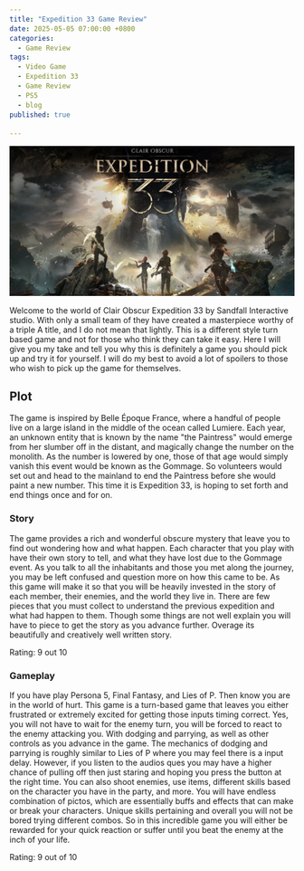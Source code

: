 ```yaml
---
title: "Expedition 33 Game Review"
date: 2025-05-05 07:00:00 +0800
categories: 
  - Game Review
tags: 
  - Video Game
  - Expedition 33
  - Game Review
  - PS5
  - blog
published: true

---
```

![img](/assets/Game-Review-img/Expedition-33/1.png)

Welcome to the world of Clair Obscur Expedition 33 by Sandfall Interactive studio. With only a small team of they have
created a masterpiece worthy of a triple A title, and I do not mean that lightly. This is a different style turn based
game and not for those who think they can take it easy. Here I will give you my take and tell you why this is definitely a 
game you should pick up and try it for yourself. I will do my best to avoid a lot of spoilers to those who wish to pick up
the game for themselves. 

## Plot
The game is inspired by Belle Époque France, where a handful of people live on a large island in the middle of the ocean
called Lumiere. Each year, an unknown entity that is known by the name "the Paintress" would emerge from her slumber off in the distant,
and magically change the number on the monolith. As the number is lowered by one, those of that age would simply vanish this event would be
known as the Gommage. So volunteers would set out and head to the mainland to end the Paintress before she would paint a new number.
This time it is Expedition 33, is hoping to set forth and end things once and for on. 


### Story
The game provides a rich and wonderful obscure mystery that leave you to find out wondering how and what happen. Each character
that you play with have their own story to tell, and what they have lost due to the Gommage event. As you talk to all the
inhabitants and those you met along the journey, you may be left confused and question more on how this came to be. As this
game will make it so that you will be heavily invested in the story of each member, their enemies, and the world they live in.
There are few pieces that you must collect to understand the previous expedition and what had happen to them. Though some
things are not well explain you will have to piece to get the story as you advance further. Overage its beautifully and creatively
well written story.

Rating: 9 out 10

### Gameplay
If you have play Persona 5, Final Fantasy, and Lies of P. Then know you are in the world of hurt. This game is a turn-based game
that leaves you either frustrated or extremely excited for getting those inputs timing correct. Yes, you will not have to wait for
the enemy turn, you will be forced to react to the enemy attacking you. With dodging and parrying, as well as other controls as 
you advance in the game. The mechanics of dodging and parrying is roughly similar to Lies of P where you may feel there is
a input delay. However, if you listen to the audios ques you may have a higher chance of pulling off then just staring and hoping 
you press the button at the right time. You can also shoot enemies, use items, different skills based on the character you have in the party,
and more. You will have endless combination of pictos, which are essentially buffs and effects that can make or break your characters.
Unique skills pertaining and overall you will not be bored trying different combos. So in this incredible game you will either be 
rewarded for your quick reaction or suffer until you beat the enemy at the inch of your life.

Rating: 9 out of 10

##


